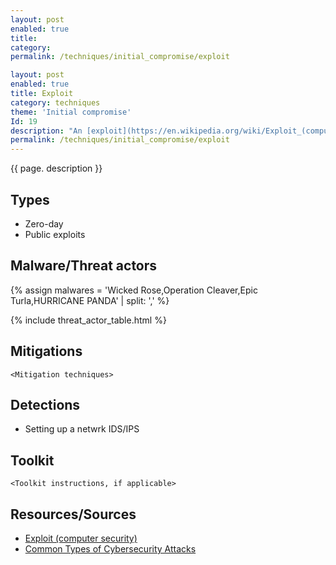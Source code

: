 ```yaml
---
layout: post
enabled: true
title: 
category: 
permalink: /techniques/initial_compromise/exploit

layout: post
enabled: true
title: Exploit
category: techniques
theme: 'Initial compromise'
Id: 19
description: "An [exploit](https://en.wikipedia.org/wiki/Exploit_(computer_security)) is a piece of software, a chunk of data, or a sequence of commands that takes advantage of a bug or vulnerability to cause unintended or unanticipated behavior to occur on computer software, hardware, or something electronic (usually computerized). Such behavior frequently includes things like gaining control of a computer system, allowing privilege escalation, or a denial-of-service (DoS or related DDoS) attack."
permalink: /techniques/initial_compromise/exploit
---
```

{{ page. description }}


## Types

* Zero-day
* Public exploits

## Malware/Threat actors

{% assign malwares = 'Wicked Rose,Operation Cleaver,Epic Turla,HURRICANE PANDA' | split: ',' %}

{% include threat_actor_table.html %}

## Mitigations

`<Mitigation techniques>`

## Detections

* Setting up a netwrk IDS/IPS

## Toolkit

`<Toolkit instructions, if applicable>`

## Resources/Sources

* [Exploit (computer security)](https://en.wikipedia.org/wiki/Exploit_(computer_security))
* [Common Types of Cybersecurity Attacks](https://www.rapid7.com/fundamentals/types-of-attacks/)
